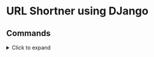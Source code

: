 # URL Shortner using DJango
## Commands
<details>
  <summary>Click to expand</summary>

  ```python

	django-admin startproject mysite ## Creating project 
 	python manage.py runserver ## Running project
 	python manage.py startapp appname ## start New app
    python manage.py migrate ## model create db instance
	python manage.py makemigrations appname ## model appname
	python manage.py shell ## shell
	python manage.py createsuperuser ## Create Super User
  ```
</details>

